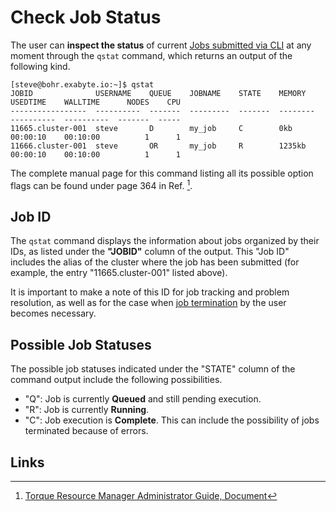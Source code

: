 # Check Job Status

The user can **inspect the status** of current [Jobs submitted via CLI](../overview.md) at any moment through the `qstat` command, which returns an output of the following kind.

```
[steve@bohr.exabyte.io:~]$ qstat
JOBID              USERNAME    QUEUE    JOBNAME    STATE    MEMORY    USEDTIME    WALLTIME      NODES    CPU
-----------------  ----------  -------  ---------  -------  --------  ----------  ----------  -------  -----
11665.cluster-001  steve       D        my_job     C        0kb       00:00:10    00:10:00          1      1
11666.cluster-001  steve       OR       my_job     R        1235kb    00:00:10    00:10:00          1      1
```

The complete manual page for this command listing all its possible option flags can be found under page 364 in Ref. [^1].

## Job ID

The `qstat` command displays the information about jobs organized by their IDs, as listed under the **"JOBID"** column of the output. This "Job ID" includes the alias of the cluster where the job has been submitted (for example, the entry "11665.cluster-001" listed above).

It is important to make a note of this ID for job tracking and problem resolution, as well as for the case when [job termination](terminate.md) by the user becomes necessary.
 
## Possible Job Statuses

The possible job statuses indicated under the "STATE" column of the command output include the following possibilities.

- "Q": Job is currently **Queued** and still pending execution. 
- "R": Job is currently **Running**.
- "C": Job execution is **Complete**. This can include the possibility of jobs terminated because of errors.

## Links

[^1]: [Torque Resource Manager Administrator Guide, Document](http://docs.adaptivecomputing.com/torque/6-1-2/adminGuide/torqueAdminGuide-6.1.2.pdf)

